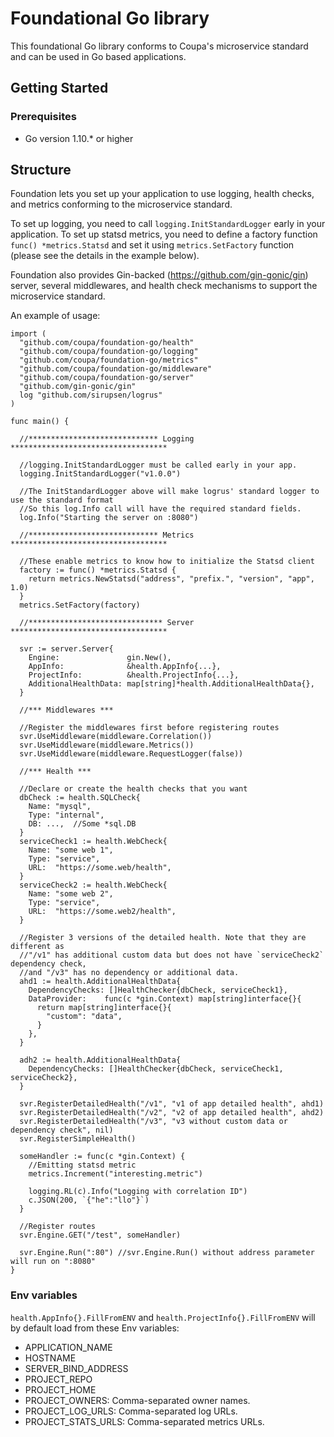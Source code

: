 # Foundational Go library

This foundational Go library conforms to Coupa's microservice standard and can be used in Go based applications.

## Getting Started

### Prerequisites
* Go version 1.10.* or higher

## Structure
Foundation lets you set up your application to use logging, health checks, and metrics conforming to the microservice standard.

To set up logging, you need to call `logging.InitStandardLogger` early in your application. To set up statsd metrics, you need to define a factory function `func() *metrics.Statsd` and set it using `metrics.SetFactory` function (please see the details in the example below).

Foundation also provides Gin-backed (https://github.com/gin-gonic/gin) server, several middlewares, and health check mechanisms to support the microservice standard.

An example of usage:
```
import (
  "github.com/coupa/foundation-go/health"
  "github.com/coupa/foundation-go/logging"
  "github.com/coupa/foundation-go/metrics"
  "github.com/coupa/foundation-go/middleware"
  "github.com/coupa/foundation-go/server"
  "github.com/gin-gonic/gin"
  log "github.com/sirupsen/logrus"
)

func main() {

  //***************************** Logging ***********************************

  //logging.InitStandardLogger must be called early in your app.
  logging.InitStandardLogger("v1.0.0")

  //The InitStandardLogger above will make logrus' standard logger to use the standard format
  //So this log.Info call will have the required standard fields.
  log.Info("Starting the server on :8080")

  //***************************** Metrics ***********************************

  //These enable metrics to know how to initialize the Statsd client
  factory := func() *metrics.Statsd {
    return metrics.NewStatsd("address", "prefix.", "version", "app", 1.0)
  }
  metrics.SetFactory(factory)

  //****************************** Server ***********************************

  svr := server.Server{
    Engine:               gin.New(),
    AppInfo:              &health.AppInfo{...},
    ProjectInfo:          &health.ProjectInfo{...},
    AdditionalHealthData: map[string]*health.AdditionalHealthData{},
  }

  //*** Middlewares ***

  //Register the middlewares first before registering routes
  svr.UseMiddleware(middleware.Correlation())
  svr.UseMiddleware(middleware.Metrics())
  svr.UseMiddleware(middleware.RequestLogger(false))

  //*** Health ***

  //Declare or create the health checks that you want
  dbCheck := health.SQLCheck{
    Name: "mysql",
    Type: "internal",
    DB: ...,  //Some *sql.DB
  }
  serviceCheck1 := health.WebCheck{
  	Name: "some web 1",
  	Type: "service",
  	URL:  "https://some.web/health",
  }
  serviceCheck2 := health.WebCheck{
  	Name: "some web 2",
  	Type: "service",
  	URL:  "https://some.web2/health",
  }

  //Register 3 versions of the detailed health. Note that they are different as
  //"/v1" has additional custom data but does not have `serviceCheck2` dependency check,
  //and "/v3" has no dependency or additional data.
  ahd1 := health.AdditionalHealthData{
    DependencyChecks: []HealthChecker{dbCheck, serviceCheck1},
    DataProvider:    func(c *gin.Context) map[string]interface{}{
      return map[string]interface{}{
        "custom": "data",
      }
    },
  }

  adh2 := health.AdditionalHealthData{
    DependencyChecks: []HealthChecker{dbCheck, serviceCheck1, serviceCheck2},
  }

  svr.RegisterDetailedHealth("/v1", "v1 of app detailed health", ahd1)
  svr.RegisterDetailedHealth("/v2", "v2 of app detailed health", ahd2)
  svr.RegisterDetailedHealth("/v3", "v3 without custom data or dependency check", nil)
  svr.RegisterSimpleHealth()

  someHandler := func(c *gin.Context) {
    //Emitting statsd metric
    metrics.Increment("interesting.metric")

    logging.RL(c).Info("Logging with correlation ID")
    c.JSON(200, `{"he":"llo"}`)
  }

  //Register routes
  svr.Engine.GET("/test", someHandler)

  svr.Engine.Run(":80") //svr.Engine.Run() without address parameter will run on ":8080"
}
```

### Env variables

`health.AppInfo{}.FillFromENV` and `health.ProjectInfo{}.FillFromENV` will by default load from these Env variables:

* APPLICATION_NAME
* HOSTNAME
* SERVER_BIND_ADDRESS
* PROJECT_REPO
* PROJECT_HOME
* PROJECT_OWNERS: Comma-separated owner names.
* PROJECT_LOG_URLS: Comma-separated log URLs.
* PROJECT_STATS_URLS: Comma-separated metrics URLs.

